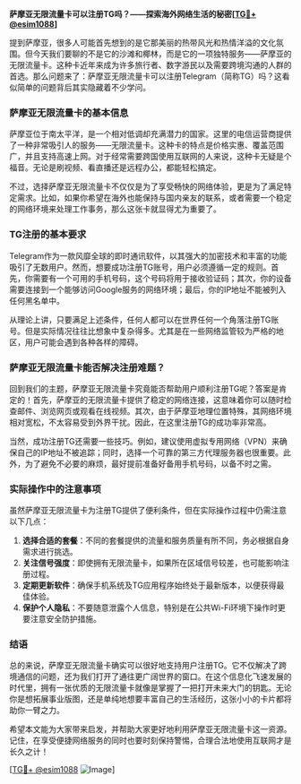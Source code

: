 **萨摩亚无限流量卡可以注册TG吗？——探索海外网络生活的秘密[[TG💪+ @esim1088](https://t.me/s/esim1088)]**

提到萨摩亚，很多人可能首先想到的是它那美丽的热带风光和热情洋溢的文化氛围。但今天我们要聊的不是它的沙滩和椰林，而是它的一项独特服务——萨摩亚的无限流量卡。这种卡近年来成为许多旅行者、数字游民以及需要跨境沟通的人群的首选。那么问题来了：萨摩亚无限流量卡可以注册Telegram（简称TG）吗？这看似简单的问题背后其实隐藏着不少学问。

### 萨摩亚无限流量卡的基本信息

萨摩亚位于南太平洋，是一个相对低调却充满潜力的国家。这里的电信运营商提供了一种非常吸引人的服务——无限流量卡。这种卡的特点是价格实惠、覆盖范围广，并且支持高速上网。对于经常需要跨国使用互联网的人来说，这种卡无疑是个福音。无论是刷视频、看直播还是远程办公，都能轻松搞定。

不过，选择萨摩亚无限流量卡不仅仅是为了享受畅快的网络体验，更是为了满足特定需求。比如，如果你希望在海外也能保持与国内亲友的联系，或者需要一个稳定的网络环境来处理工作事务，那么这张卡就显得尤为重要了。

### TG注册的基本要求

Telegram作为一款风靡全球的即时通讯软件，以其强大的加密技术和丰富的功能吸引了无数用户。然而，想要成功注册TG账号，用户必须遵循一定的规则。首先，你需要有一个可用的手机号码，这个号码将用于接收验证码；其次，你的设备需要连接到一个能够访问Google服务的网络环境；最后，你的IP地址不能被列入任何黑名单中。

从理论上讲，只要满足上述条件，任何人都可以在世界任何一个角落注册TG账号。但是实际情况往往比想象中复杂得多。尤其是在一些网络监管较为严格的地区，用户可能会遇到各种各样的障碍。

### 萨摩亚无限流量卡能否解决注册难题？

回到我们的主题，萨摩亚无限流量卡究竟能否帮助用户顺利注册TG呢？答案是肯定的！首先，萨摩亚的无限流量卡提供了稳定的网络连接，这意味着你可以随时检查邮件、浏览网页或观看在线视频。其次，由于萨摩亚地理位置特殊，其网络环境相对宽松，不太容易受到外界干扰。因此，在这里注册TG的成功率非常高。

当然，成功注册TG还需要一些技巧。例如，建议使用虚拟专用网络（VPN）来确保自己的IP地址不被追踪；同时，选择一个可靠的第三方代理服务器也很重要。此外，为了避免不必要的麻烦，最好提前准备好备用手机号码，以备不时之需。

### 实际操作中的注意事项

虽然萨摩亚无限流量卡为注册TG提供了便利条件，但在实际操作过程中仍需注意以下几点：

1. **选择合适的套餐**：不同的套餐提供的流量和服务质量有所不同，务必根据自身需求进行挑选。
2. **关注信号强度**：即使拥有无限流量卡，如果所在区域信号较差，也可能影响注册过程。
3. **定期更新软件**：确保手机系统及TG应用程序始终处于最新版本，以便获得最佳体验。
4. **保护个人隐私**：不要随意泄露个人信息，特别是在公共Wi-Fi环境下操作时更要注意安全防护措施。

### 结语

总的来说，萨摩亚无限流量卡确实可以很好地支持用户注册TG。它不仅解决了跨境通信的问题，还为我们打开了通往更广阔世界的窗口。在这个信息化飞速发展的时代里，拥有一张优质的无限流量卡就像是掌握了一把打开未来大门的钥匙。无论你是想拓展事业版图，还是单纯地想要丰富自己的生活经历，这张小小的卡片都将助你一臂之力。

希望本文能为大家带来启发，并帮助大家更好地利用萨摩亚无限流量卡这一资源。记住，在享受便捷网络服务的同时也要时刻保持警惕，合理合法地使用互联网才是长久之计！

[[TG💪+ @esim1088](https://t.me/s/esim1088) ![Image](https://i.postimg.cc/4NQfJmqS/Snipaste-2025-05-13-00-14-12.png)]